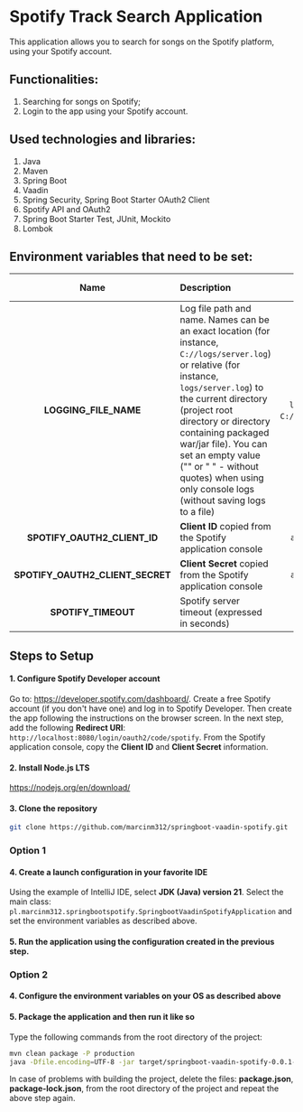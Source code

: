 # Spotify Track Search Application

This application allows you to search for songs on the Spotify platform, using your Spotify account.

## Functionalities:
1. Searching for songs on Spotify;
2. Login to the app using your Spotify account.

## Used technologies and libraries:
1. Java
2. Maven
3. Spring Boot
4. Vaadin
5. Spring Security, Spring Boot Starter OAuth2 Client
6. Spotify API and OAuth2
7. Spring Boot Starter Test, JUnit, Mockito
8. Lombok

## Environment variables that need to be set:

|               Name               | Description                                                                                                                                                                                                                                                                                                                                                      |                 Example value                 | Default value |
|:--------------------------------:|:-----------------------------------------------------------------------------------------------------------------------------------------------------------------------------------------------------------------------------------------------------------------------------------------------------------------------------------------------------------------|:---------------------------------------------:|:-------------:|
|      **LOGGING_FILE_NAME**       | Log file path and name. Names can be an exact location (for instance, `C://logs/server.log`) or relative (for instance, `logs/server.log`) to the current directory (project root directory or directory containing packaged war/jar file). You can set an empty value ("" or " " - without quotes) when using only console logs (without saving logs to a file) | `logs/server.log`, `C://logs/server.log`, ` ` |               |
|   **SPOTIFY_OAUTH2_CLIENT_ID**   | **Client ID** copied from the Spotify application console                                                                                                                                                                                                                                                                                                        |               `abc123abc123abc`               |               |                                                                                                                                                                                                                                                                                                       
| **SPOTIFY_OAUTH2_CLIENT_SECRET** | **Client Secret** copied from the Spotify application console                                                                                                                                                                                                                                                                                                    |               `abc123abc123abc`               |               |                                                                                                                                                                                                                                                                                                   
|       **SPOTIFY_TIMEOUT**        | Spotify server timeout (expressed in seconds)                                                                                                                                                                                                                                                                                                                    |                     `30`                      |     `15`      |

## Steps to Setup

#### 1. Configure Spotify Developer account 

Go to: https://developer.spotify.com/dashboard/. Create a free Spotify account (if you don't have one) and log in to Spotify Developer. Then create the app following the instructions on the browser screen. In the next step, add the following **Redirect URI**: `http://localhost:8080/login/oauth2/code/spotify`. From the Spotify application console, copy the **Client ID** and **Client Secret** information.

#### 2. Install Node.js LTS

https://nodejs.org/en/download/

#### 3. Clone the repository

```bash
git clone https://github.com/marcinm312/springboot-vaadin-spotify.git
```

### Option 1

#### 4. Create a launch configuration in your favorite IDE

Using the example of IntelliJ IDE, select **JDK (Java) version 21**. Select the main class: `pl.marcinm312.springbootspotify.SpringbootVaadinSpotifyApplication` and set the environment variables as described above.

#### 5. Run the application using the configuration created in the previous step.

### Option 2

#### 4. Configure the environment variables on your OS as described above

#### 5. Package the application and then run it like so

Type the following commands from the root directory of the project:
```bash
mvn clean package -P production
java -Dfile.encoding=UTF-8 -jar target/springboot-vaadin-spotify-0.0.1-SNAPSHOT.jar
```
In case of problems with building the project, delete the files: **package.json**, **package-lock.json**, from the root directory of the project and repeat the above step again.
